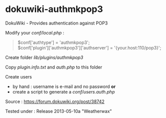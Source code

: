 dokuwiki-authmkpop3
===================

DokuWiki - Provides authentication against POP3

Modify your *conf/local.php* :

>$conf['authtype'] = 'authmkpop3';<br />
>$conf['plugin']['authmkpop3']['authserver'] = '{your.host:110/pop3}';

Create folder *lib/plugins/authmkpop3*

Copy *plugin.info.txt* and *auth.php* to this folder

Create users 
- by hand : username is e-mail and no password **or** 
- create a script to generate a *conf/users.auth.php*

Source : https://forum.dokuwiki.org/post/38742

Tested under : Release 2013-05-10a "Weatherwax"
